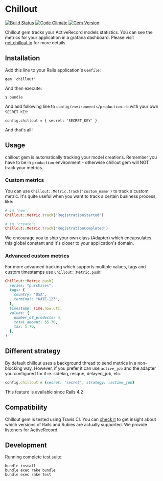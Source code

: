 # Chillout

[![Build Status](https://travis-ci.org/chilloutio/chillout.png)](https://travis-ci.org/chilloutio/chillout)
[![Code Climate](https://codeclimate.com/github/chilloutio/chillout.png)](https://codeclimate.com/github/chilloutio/chillout)
[![Gem Version](https://badge.fury.io/rb/chillout.png)](http://badge.fury.io/rb/chillout)

Chillout gem tracks your ActiveRecord models statistics. You can see the metrics for your application in a grafana dashboard. Please visit [get.chillout.io](http://get.chillout.io/) for more details.

## Installation

Add this line to your Rails application's `Gemfile`:

    gem 'chillout'

And then execute:

    $ bundle

And add following line to `config/environments/production.rb` with your own `SECRET_KEY`:

    config.chillout = { secret: 'SECRET_KEY' }

And that's all!

## Usage

chillout gem is automatically tracking your model creations. Remember you have to be in `production` environment - otherwise chillout gem will NOT track your metrics.

### Custom metrics

You can use `Chillout::Metric.track('custom_name')` to track a custom metric. It's quite useful when you want to track a certain business process, like:

```ruby
# in 'new':
Chillout::Metric.track('RegistrationStarted')

# in 'create':
Chillout::Metric.track('RegistrationCompleted')
```

We encourage you to ship your own class (Adapter) which encapsulates this global constant and it's closer to your application's domain.

### Advanced custom metrics

For more advanced tracking which supports multiple values, tags and custom timestamps use `Chillout::Metric.push`:

```ruby
Chillout::Metric.push(
  series: "purchases",
  tags: {
    country: "USA",
    terminal: "KATE-123",
  },
  timestamp: Time.now.utc,
  values: {
    number_of_products: 4,
    total_amount: 55.70,
    tax: 5.70,
  },
)
```

## Different strategy

By default chillout uses a background thread to send metrics in a non-blocking way. However, if you prefer it can use `active_job` and the adapter you configured for it ie. sidekiq, resque, delayed_job, etc.

```ruby
config.chillout = {secret: 'secret', strategy: :active_job}
```

This feature is available since Rails 4.2

## Compatibility

Chillout gem is tested using Travis CI. You can [check it](https://travis-ci.org/chilloutio/chillout) to get insight about which versions of Rails and Rubies are actually supported. We provide listeners for ActiveRecord.

## Development

Running complete test suite:

    bundle install
    bundle exec rake bundle
    bundle exec rake test
